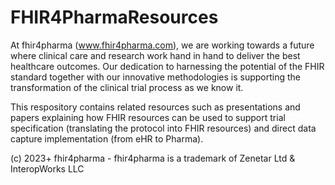 # FHIR4PharmaResources
At fhir4pharma (www.fhir4pharma.com), we are working towards a future where clinical care and research  work hand in hand to deliver the best healthcare outcomes. Our dedication to harnessing the potential of the FHIR standard together with our innovative methodologies is supporting the transformation of  the clinical trial process as we know it.

This respository contains related resources such as presentations and papers explaining how FHIR resources can be used to support trial specification (translating the protocol into FHIR resources) and direct data capture implementation (from eHR to Pharma).

(c) 2023+ fhir4pharma - fhir4pharma is a trademark of Zenetar Ltd & InteropWorks LLC
